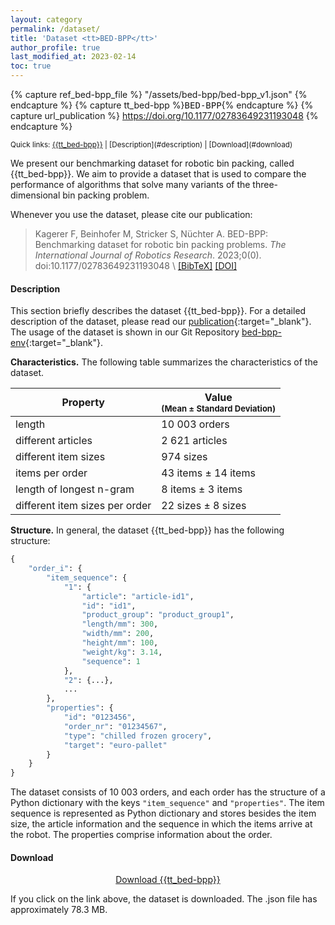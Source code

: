 ```yaml
---
layout: category
permalink: /dataset/
title: 'Dataset <tt>BED-BPP</tt>'
author_profile: true
last_modified_at: 2023-02-14
toc: true
---
```


<!-- Definition of variables -->
{% capture ref_bed-bpp_file %} "/assets/bed-bpp/bed-bpp_v1.json" {% endcapture %}  <!-- use with {{ref_bed-bpp_file}} -->
{% capture tt_bed-bpp %}<tt>BED-BPP</tt>{% endcapture %} <!-- use with {{tt_bed-bpp}} -->
{% capture url_publication %} https://doi.org/10.1177/02783649231193048 {% endcapture %} <!-- use with {{url_publication}} -->

<!-- Quick links -->
<small>
Quick links: <a href={{ref_bed-bpp_file}} download class="fa fa-download"> {{tt_bed-bpp}}</a> | [Description](#description) | [Download](#download)
</small>


<!-- Intro -->
We present our benchmarking dataset for robotic bin packing, called {{tt_bed-bpp}}. We aim to provide a dataset that is used to compare the performance of algorithms that solve many variants of the three-dimensional bin packing problem.

Whenever you use the dataset, please cite our publication:

>
> Kagerer F, Beinhofer M, Stricker S, Nüchter A. BED-BPP: Benchmarking dataset for robotic bin packing problems. *The International Journal of Robotics Research*. 2023;0(0). doi:10.1177/02783649231193048 \\
> <a href="https://floriankagerer.github.io/assets/publications/Kagereretal2023-ijjr.bib" target="_blank">[BibTeX]</a>
<a href="https://doi.org/10.1177/02783649231193048" target="_blank">[DOI]</a>
>


<!-- Description -->
#### Description
This section briefly describes the dataset {{tt_bed-bpp}}. For a detailed description of the dataset, please read our [publication]({{url_publication}}){:target="_blank"}. The usage of the dataset is shown in our Git Repository [bed-bpp-env](https://github.com/floriankagerer/bed-bpp-env/){:target="_blank"}.


<!-- Characteristics -->
**Characteristics.** The following table summarizes the characteristics of the dataset. 

| Property | Value <br /> <font size="2">(Mean ± Standard Deviation)</font> |
|----------|----------------------------------------------------------------|
| length                            | 10&nbsp;003 orders                    |
| different articles                | 2&nbsp;621 articles                   |
| different item sizes              | 974 sizes                             |
| items per order                   | 43 items ± 14 items                   |
| length of longest n-gram          | 8 items ± 3 items                     |
| different item sizes per order    | 22 sizes ± 8 sizes                    |

<!-- Structure -->
**Structure.** In general, the dataset {{tt_bed-bpp}} has the following structure:

```python
{
    "order_i": {
        "item_sequence": {
            "1": {
                "article": "article-id1",
                "id": "id1",
                "product_group": "product_group1",
                "length/mm": 300,
                "width/mm": 200,
                "height/mm": 100,
                "weight/kg": 3.14,
                "sequence": 1
            },
            "2": {...},
            ...
        },
        "properties": {
            "id": "0123456",
            "order_nr": "01234567",
            "type": "chilled frozen grocery",
            "target": "euro-pallet"
        }
    }
}
```

The dataset consists of 10&nbsp;003 orders, and each order has the structure of a Python dictionary with the keys `"item_sequence"` and `"properties"`. The item sequence is represented as Python dictionary and stores besides the item size, the article information and the sequence in which the items arrive at the robot. The properties comprise information about the order. 

<!-- Download -->
#### Download
<p style="text-align:center">
<a href={{ref_bed-bpp_file}} download class="fa fa-download"> Download {{tt_bed-bpp}}</a>
</p>
If you click on the link above, the dataset is downloaded. The .json file has approximately 78.3&nbsp;MB.

